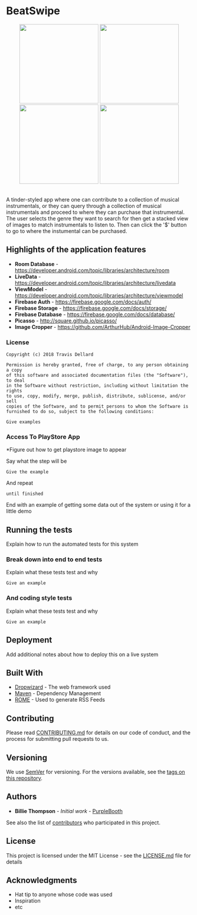 # BeatSwipe

<p align="center">
  <img src="https://user-images.githubusercontent.com/25181025/41806025-641a4cd2-767a-11e8-9180-375fbe033b35.jpg" width="214"/>
  <img src="https://user-images.githubusercontent.com/25181025/41805981-2d55bb10-7679-11e8-9d1a-9a60f067bece.jpg" width="214"/>
  <img src="https://user-images.githubusercontent.com/25181025/41803321-23f387e0-764d-11e8-80b5-59b53e38481c.jpg" width="214"/>
  <img src="https://user-images.githubusercontent.com/25181025/41805973-f867cbdc-7678-11e8-91c8-dc4327805cec.jpg" width="214"/>  
</p>
<br/>
A tinder-styled app where one can contribute to a collection of musical instrumentals, or they can query through a collection of musical instrumentals and proceed to where they can purchase that instrumental. The user selects the genre they want to search for then get a stacked view of images to match instrumentals to listen to. Then can click the '$' button to go to where the instumental can be purchased.  

## Highlights of the application features

* __Room Database__ - https://developer.android.com/topic/libraries/architecture/room
* __LiveData__ - https://developer.android.com/topic/libraries/architecture/livedata
* __ViewModel__ - https://developer.android.com/topic/libraries/architecture/viewmodel
* __Firebase Auth__ - https://firebase.google.com/docs/auth/
* __Firebase Storage__ - https://firebase.google.com/docs/storage/
* __Firebase Database__ - https://firebase.google.com/docs/database/
* __Picasso__ - http://square.github.io/picasso/
* __Image Cropper__ - https://github.com/ArthurHub/Android-Image-Cropper


### License
```
Copyright (c) 2018 Travis Dellard

Permission is hereby granted, free of charge, to any person obtaining a copy
of this software and associated documentation files (the "Software"), to deal
in the Software without restriction, including without limitation the rights
to use, copy, modify, merge, publish, distribute, sublicense, and/or sell
copies of the Software, and to permit persons to whom the Software is
furnished to do so, subject to the following conditions:
```

```
Give examples
```

### Access To PlayStore App

*Figure out how to get playstore image to appear

Say what the step will be

```
Give the example
```

And repeat

```
until finished
```

End with an example of getting some data out of the system or using it for a little demo

## Running the tests

Explain how to run the automated tests for this system

### Break down into end to end tests

Explain what these tests test and why

```
Give an example
```

### And coding style tests

Explain what these tests test and why

```
Give an example
```

## Deployment

Add additional notes about how to deploy this on a live system

## Built With

* [Dropwizard](http://www.dropwizard.io/1.0.2/docs/) - The web framework used
* [Maven](https://maven.apache.org/) - Dependency Management
* [ROME](https://rometools.github.io/rome/) - Used to generate RSS Feeds

## Contributing

Please read [CONTRIBUTING.md](https://gist.github.com/PurpleBooth/b24679402957c63ec426) for details on our code of conduct, and the process for submitting pull requests to us.

## Versioning

We use [SemVer](http://semver.org/) for versioning. For the versions available, see the [tags on this repository](https://github.com/your/project/tags). 

## Authors

* **Billie Thompson** - *Initial work* - [PurpleBooth](https://github.com/PurpleBooth)

See also the list of [contributors](https://github.com/your/project/contributors) who participated in this project.

## License

This project is licensed under the MIT License - see the [LICENSE.md](LICENSE.md) file for details

## Acknowledgments

* Hat tip to anyone whose code was used
* Inspiration
* etc
